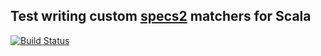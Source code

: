 ## Test writing custom [specs2](http://specs2.org/) matchers for Scala

[![Build Status](https://travis-ci.org/FranklinChen/test-specs2-matchers.png)](https://travis-ci.org/FranklinChen/test-specs2-matchers)
